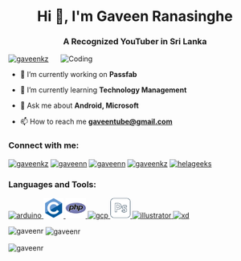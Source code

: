 <h1 align="center">Hi 👋, I'm Gaveen Ranasinghe</h1>
<h3 align="center">A Recognized YouTuber in Sri Lanka</h3>
<img align="right" alt="Coding" width="400" src="https://i.pinimg.com/originals/e8/f4/53/e8f453469a3ec97ecd354df465d73913.gif">


<p align="left"> <a href="https://twitter.com/Gaveenkz" target="blank"><img src="https://img.shields.io/twitter/follow/gaveenkz?logo=twitter&style=for-the-badge" alt="gaveenkz" /></a> </p>

- 🔭 I’m currently working on **Passfab**

- 🌱 I’m currently learning **Technology Management**

- 💬 Ask me about **Android, Microsoft**

- 📫 How to reach me **gaveentube@gmail.com**

<h3 align="left">Connect with me:</h3>
<p align="left">
<a href="https://twitter.com/gaveenkz" target="blank"><img align="center" src="https://raw.githubusercontent.com/rahuldkjain/github-profile-readme-generator/master/src/images/icons/Social/twitter.svg" alt="gaveenkz" height="30" width="40" /></a>
<a href="https://linkedin.com/in/gaveenn" target="blank"><img align="center" src="https://raw.githubusercontent.com/rahuldkjain/github-profile-readme-generator/master/src/images/icons/Social/linked-in-alt.svg" alt="gaveenn" height="30" width="40" /></a>
<a href="https://fb.com/gaveenn" target="blank"><img align="center" src="https://raw.githubusercontent.com/rahuldkjain/github-profile-readme-generator/master/src/images/icons/Social/facebook.svg" alt="gaveenn" height="30" width="40" /></a>
<a href="https://instagram.com/gaveenkz" target="blank"><img align="center" src="https://raw.githubusercontent.com/rahuldkjain/github-profile-readme-generator/master/src/images/icons/Social/instagram.svg" alt="gaveenkz" height="30" width="40" /></a>
<a href="https://www.youtube.com/c/helageeks" target="blank"><img align="center" src="https://raw.githubusercontent.com/rahuldkjain/github-profile-readme-generator/master/src/images/icons/Social/youtube.svg" alt="helageeks" height="30" width="40" /></a>
</p>

<h3 align="left">Languages and Tools:</h3>
<p align="left"> <a href="https://developer.android.com" target="_blank" rel="noreferrer">  <img src="https://cdn.worldvectorlogo.com/logos/arduino-1.svg" alt="arduino" width="40" height="40"/> </a> <a href="https://azure.microsoft.com/en-in/" target="_blank" rel="noreferrer">  <img src="https://raw.githubusercontent.com/devicons/devicon/master/icons/c/c-original.svg" alt="c" width="40" height="40"/> </a> <a href="https://www.w3schools.com/cs/" target="_blank" rel="noreferrer"> <img src="https://raw.githubusercontent.com/devicons/devicon/master/icons/php/php-original.svg" alt="php" width="40" height="40"/> </a> <a href="https://www.python.org" target="_blank" rel="noreferrer">  <img src="https://www.vectorlogo.zone/logos/google_cloud/google_cloud-icon.svg" alt="gcp" width="40" height="40"/> </a> <a href="https://git-scm.com/" target="_blank" rel="noreferrer"> <img src="https://raw.githubusercontent.com/devicons/devicon/master/icons/photoshop/photoshop-line.svg" alt="photoshop" width="40" height="40"/> </a> <a href="https://www.php.net" target="_blank" rel="noreferrer">  <img src="https://www.vectorlogo.zone/logos/adobe_illustrator/adobe_illustrator-icon.svg" alt="illustrator" width="40" height="40"/> </a> <a href="https://developer.mozilla.org/en-US/docs/Web/JavaScript" target="_blank" rel="noreferrer">  <img src="https://cdn.worldvectorlogo.com/logos/adobe-xd.svg" alt="xd" width="40" height="40"/> </a> </p>    

<p><img align="left" src="https://github-readme-stats.vercel.app/api/top-langs?username=gaveenr&show_icons=true&locale=en&layout=compact" alt="gaveenr" /></p>

<p>&nbsp;<img align="center" src="https://github-readme-stats.vercel.app/api?username=gaveenr&show_icons=true&locale=en" alt="gaveenr" /></p>

<p><img align="center" src="https://github-readme-streak-stats.herokuapp.com/?user=gaveenr&" alt="gaveenr" /></p>
